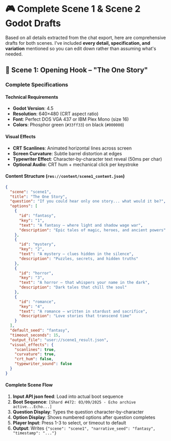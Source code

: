 # 🎮 **Complete Scene 1 & Scene 2 Godot Drafts**

Based on all details extracted from the chat export, here are comprehensive drafts for both scenes. I've included **every detail, specification, and variation** mentioned so you can edit down rather than assuming what's needed.



## 🎯 **Scene 1: Opening Hook – "The One Story"**

### **Complete Specifications**

#### **Technical Requirements**
- **Godot Version**: 4.5
- **Resolution**: 640×480 (CRT aspect ratio)
- **Font**: Perfect DOS VGA 437 or IBM Plex Mono (size 16)
- **Colors**: Phosphor green (`#33ff33`) on black (`#000000`)

#### **Visual Effects**
- **CRT Scanlines**: Animated horizontal lines across screen
- **Screen Curvature**: Subtle barrel distortion at edges
- **Typewriter Effect**: Character-by-character text reveal (50ms per char)
- **Optional Audio**: CRT hum + mechanical click per keystroke

#### **Content Structure** (`res://content/scene1_content.json`)
```json
{
  "scene": "scene1",
  "title": "The One Story",
  "question": "If you could hear only one story... what would it be?",
  "options": [
    {
      "id": "fantasy",
      "key": "1",
      "text": "A fantasy — where light and shadow wage war",
      "description": "Epic tales of magic, heroes, and ancient powers"
    },
    {
      "id": "mystery", 
      "key": "2",
      "text": "A mystery — clues hidden in the silence",
      "description": "Puzzles, secrets, and hidden truths"
    },
    {
      "id": "horror",
      "key": "3", 
      "text": "A horror — that whispers your name in the dark",
      "description": "Dark tales that chill the soul"
    },
    {
      "id": "romance",
      "key": "4",
      "text": "A romance — written in stardust and sacrifice", 
      "description": "Love stories that transcend time"
    }
  ],
  "default_seed": "fantasy",
  "timeout_seconds": 15,
  "output_file": "user://scene1_result.json",
  "visual_effects": {
    "scanlines": true,
    "curvature": true,
    "crt_hum": false,
    "typewriter_sound": false
  }
}
```

#### **Complete Scene Flow**

1. **Input API json feed**: Load into actual boot sequence
2. **Boot Sequence**: `[Shard #472: 03/09/2025 - Echo archive active...Echo...]`
3. **Question Display**: Types the question character-by-character
4. **Option Display**: Shows numbered options after question completes
5. **Player Input**: Press 1-3 to select, or timeout to default
6. **Output**: Writes `{"scene": "scene1", "narrative_seed": "fantasy", "timestamp": "..."}`
